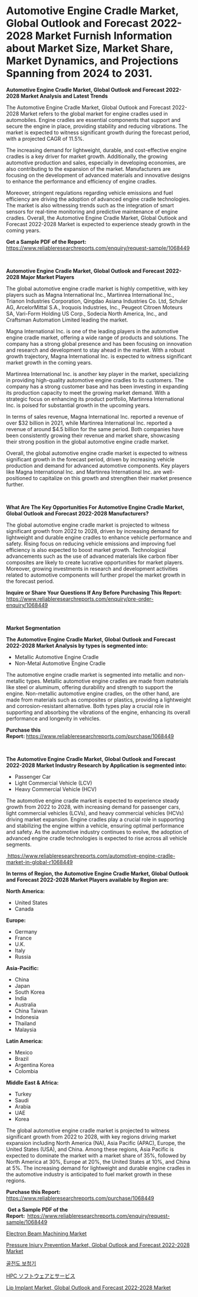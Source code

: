 <p><h1>Automotive Engine Cradle Market, Global Outlook and Forecast 2022-2028 Market Furnish Information about Market Size, Market Share, Market Dynamics, and Projections Spanning from 2024 to 2031.</h1></p><p><strong>Automotive Engine Cradle Market, Global Outlook and Forecast 2022-2028 Market Analysis and Latest Trends</strong></p>
<p><p>The Automotive Engine Cradle Market, Global Outlook and Forecast 2022-2028 Market refers to the global market for engine cradles used in automobiles. Engine cradles are essential components that support and secure the engine in place, providing stability and reducing vibrations. The market is expected to witness significant growth during the forecast period, with a projected CAGR of 11.5%.</p><p>The increasing demand for lightweight, durable, and cost-effective engine cradles is a key driver for market growth. Additionally, the growing automotive production and sales, especially in developing economies, are also contributing to the expansion of the market. Manufacturers are focusing on the development of advanced materials and innovative designs to enhance the performance and efficiency of engine cradles.</p><p>Moreover, stringent regulations regarding vehicle emissions and fuel efficiency are driving the adoption of advanced engine cradle technologies. The market is also witnessing trends such as the integration of smart sensors for real-time monitoring and predictive maintenance of engine cradles. Overall, the Automotive Engine Cradle Market, Global Outlook and Forecast 2022-2028 Market is expected to experience steady growth in the coming years.</p></p>
<p><strong>Get a Sample PDF of the Report:&nbsp;</strong> <a href="https://www.reliableresearchreports.com/enquiry/request-sample/1068449">https://www.reliableresearchreports.com/enquiry/request-sample/1068449</a></p>
<p>&nbsp;</p>
<p><strong>Automotive Engine Cradle Market, Global Outlook and Forecast 2022-2028 Major Market Players</strong></p>
<p><p>The global automotive engine cradle market is highly competitive, with key players such as Magna International Inc., Martinrea International Inc., Trianon Industries Corporation, Qingdao Asiana Industries Co. Ltd, Schuler AG, ArcelorMittal S.A., Iroquois Industries, Inc., Peugeot Citroen Moteurs SA, Vari-Form Holding US Corp., Sodecia North America, Inc., and Craftsman Automation Limited leading the market.</p><p>Magna International Inc. is one of the leading players in the automotive engine cradle market, offering a wide range of products and solutions. The company has a strong global presence and has been focusing on innovation and research and development to stay ahead in the market. With a robust growth trajectory, Magna International Inc. is expected to witness significant market growth in the coming years.</p><p>Martinrea International Inc. is another key player in the market, specializing in providing high-quality automotive engine cradles to its customers. The company has a strong customer base and has been investing in expanding its production capacity to meet the growing market demand. With a strategic focus on enhancing its product portfolio, Martinrea International Inc. is poised for substantial growth in the upcoming years.</p><p>In terms of sales revenue, Magna International Inc. reported a revenue of over $32 billion in 2021, while Martinrea International Inc. reported a revenue of around $4.5 billion for the same period. Both companies have been consistently growing their revenue and market share, showcasing their strong position in the global automotive engine cradle market.</p><p>Overall, the global automotive engine cradle market is expected to witness significant growth in the forecast period, driven by increasing vehicle production and demand for advanced automotive components. Key players like Magna International Inc. and Martinrea International Inc. are well-positioned to capitalize on this growth and strengthen their market presence further.</p></p>
<p>&nbsp;</p>
<p><strong>What Are The Key Opportunities For Automotive Engine Cradle Market, Global Outlook and Forecast 2022-2028 Manufacturers?</strong></p>
<p><p>The global automotive engine cradle market is projected to witness significant growth from 2022 to 2028, driven by increasing demand for lightweight and durable engine cradles to enhance vehicle performance and safety. Rising focus on reducing vehicle emissions and improving fuel efficiency is also expected to boost market growth. Technological advancements such as the use of advanced materials like carbon fiber composites are likely to create lucrative opportunities for market players. Moreover, growing investments in research and development activities related to automotive components will further propel the market growth in the forecast period.</p></p>
<p><strong>Inquire or Share Your Questions If Any Before Purchasing This Report:</strong> <a href="https://www.reliableresearchreports.com/enquiry/pre-order-enquiry/1068449">https://www.reliableresearchreports.com/enquiry/pre-order-enquiry/1068449</a></p>
<p>&nbsp;</p>
<p><strong>Market Segmentation</strong></p>
<p><strong>The Automotive Engine Cradle Market, Global Outlook and Forecast 2022-2028 Market Analysis by types is segmented into:</strong></p>
<p><ul><li>Metallic Automotive Engine Cradle</li><li>Non-Metal Automotive Engine Cradle</li></ul></p>
<p><p>The automotive engine cradle market is segmented into metallic and non-metallic types. Metallic automotive engine cradles are made from materials like steel or aluminum, offering durability and strength to support the engine. Non-metallic automotive engine cradles, on the other hand, are made from materials such as composites or plastics, providing a lightweight and corrosion-resistant alternative. Both types play a crucial role in supporting and absorbing the vibrations of the engine, enhancing its overall performance and longevity in vehicles.</p></p>
<p><strong>Purchase this Report:&nbsp;</strong><a href="https://www.reliableresearchreports.com/purchase/1068449">https://www.reliableresearchreports.com/purchase/1068449</a></p>
<p>&nbsp;</p>
<p><strong>The Automotive Engine Cradle Market, Global Outlook and Forecast 2022-2028 Market Industry Research by Application is segmented into:</strong></p>
<p><ul><li>Passenger Car</li><li>Light Commercial Vehicle (LCV)</li><li>Heavy Commercial Vehicle (HCV)</li></ul></p>
<p><p>The automotive engine cradle market is expected to experience steady growth from 2022 to 2028, with increasing demand for passenger cars, light commercial vehicles (LCVs), and heavy commercial vehicles (HCVs) driving market expansion. Engine cradles play a crucial role in supporting and stabilizing the engine within a vehicle, ensuring optimal performance and safety. As the automotive industry continues to evolve, the adoption of advanced engine cradle technologies is expected to rise across all vehicle segments.</p></p>
<p><a href="https://www.reliableresearchreports.com/automotive-engine-cradle-market-in-global-r1068449">&nbsp;https://www.reliableresearchreports.com/automotive-engine-cradle-market-in-global-r1068449</a></p>
<p><strong>In terms of Region, the Automotive Engine Cradle Market, Global Outlook and Forecast 2022-2028 Market Players available by Region are:</strong></p>
<p>
    <p> <strong> North America: </strong>
        <ul>
            <li>United States</li>
            <li>Canada</li>
        </ul>
        </p> 
    <p> <strong> Europe: </strong>
        <ul>
            <li>Germany</li>
            <li>France</li>
            <li>U.K.</li>
            <li>Italy</li>
            <li>Russia</li>
        </ul>
        </p> 
    <p> <strong> Asia-Pacific: </strong>
        <ul>
            <li>China</li>
            <li>Japan</li>
            <li>South Korea</li>
            <li>India</li>
            <li>Australia</li>
            <li>China Taiwan</li>
            <li>Indonesia</li>
            <li>Thailand</li>
            <li>Malaysia</li>
        </ul>
        </p> 
    <p> <strong> Latin America: </strong>
        <ul>
            <li>Mexico</li>
            <li>Brazil</li>
            <li>Argentina Korea</li>
            <li>Colombia</li>
        </ul>
        </p> 
    <p> <strong> Middle East & Africa: </strong>
        <ul>
            <li>Turkey</li>
            <li>Saudi</li>
            <li>Arabia</li>
            <li>UAE</li>
            <li>Korea</li>
        </ul>
    </p>
    </p>
<p><p>The global automotive engine cradle market is projected to witness significant growth from 2022 to 2028, with key regions driving market expansion including North America (NA), Asia Pacific (APAC), Europe, the United States (USA), and China. Among these regions, Asia Pacific is expected to dominate the market with a market share of 35%, followed by North America at 30%, Europe at 20%, the United States at 10%, and China at 5%. The increasing demand for lightweight and durable engine cradles in the automotive industry is anticipated to fuel market growth in these regions.</p></p>
<p><strong>Purchase this Report: </strong><a href="https://www.reliableresearchreports.com/purchase/1068449">https://www.reliableresearchreports.com/purchase/1068449</a></p>
<p>&nbsp;<strong>Get a Sample PDF of the Report:&nbsp;&nbsp;</strong><a href="https://www.reliableresearchreports.com/enquiry/request-sample/1068449">https://www.reliableresearchreports.com/enquiry/request-sample/1068449</a></p>
<p><strong></strong></p>
<p><p><a href="https://www.linkedin.com/pulse/electron-beam-machining-market-trends-analysis-forecasted-period-lyjfe">Electron Beam Machining Market</a></p><p><a href="https://github.com/HarmonyBogan1944/Market-Research-Report-List-1/blob/main/pressure-injury-prevention-market-global-outlook-and-forecast-2022-2028-market.md">Pressure Injury Prevention Market, Global Outlook and Forecast 2022-2028 Market</a></p><p><a href="https://github.com/EthaWolf/Market-Research-Report-List-1/blob/main/328970778963.md">골전도 보청기</a></p><p><a href="https://github.com/TysonKub/Market-Research-Report-List-1/blob/main/180666485288.md">HPC ソフトウェアとサービス</a></p><p><a href="https://github.com/Sinjinluong3e0awx2m195k76/Market-Research-Report-List-2/blob/main/lip-implant-market-global-outlook-and-forecast-2022-2028-market.md">Lip Implant Market, Global Outlook and Forecast 2022-2028 Market</a></p></p>